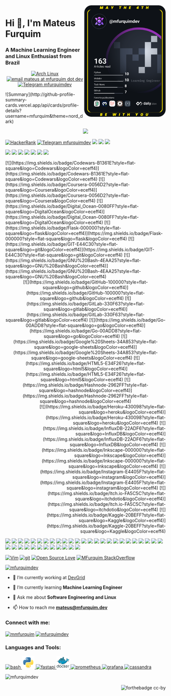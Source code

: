 
<div align="left">

  <a href="https://app.daily.dev/mfurquimdev" target="_blank">
    <img
      src="https://github.com/mfurquim/mfurquim/blob/master/devcard.svg"
      width="256"
      align="right"
      alt="Mateus Furquim's Dev Card"
    />
  </a>
</div>

  <h1>Hi 👋, I'm Mateus Furquim</h1>
  <h3>A Machine Learning Engineer and Linux Enthusiast from Brazil</h3>

<div align='center'>

[![Arch Linux](https://img.shields.io/badge/Arch%20Linux-1793D1?logo=arch-linux&logoColor=eceff4&style=flat-square)](https://img.shields.io/badge/Arch%20Linux-1793D1?logo=arch-linux&logoColor=eceff4&style=flat-square)
[![email mateus at mfurquim dot dev](https://img.shields.io/badge/Gmail-D14836?style=flat-square&logo=gmail&logoColor=eceff4)](mailto:mateus@mfurquim.dev)
[![Telegram mfurquimdev](https://img.shields.io/badge/Telegram-2CA5E0?logo=telegram&style=flat-square&logoColor=eceff4)](https://t.me/mfurquimdev)

</div>
![Summary](http://github-profile-summary-cards.vercel.app/api/cards/profile-details?username=mfurquim&theme=nord_dark)

<p align="center">
  <a href="https://skillicons.dev">
    <img src="https://skillicons.dev/icons?i=git,kubernetes,docker,c,vim" />
  </a>
</p>

[![HackerRank](https://img.shields.io/badge/-Hackerrank-2EC866?style=flat-square&logo=HackerRank&logoColor=eceff4)](https://www.hackerrank.com/mfurquim)
[![Telegram mfurquimdev](https://img.shields.io/badge/Telegram-2CA5E0?logo=telegram&style=flat-square&logoColor=eceff4)](https://t.me/mfurquimdev)
[![](https://img.shields.io/badge/Amazon_AWS-232F3E?style=flat-square&logo=amazon-aws&logoColor=eceff4)](https://img.shields.io/badge/Amazon_AWS-232F3E?style=flat-square&logo=amazon-aws&logoColor=eceff4)
[![](https://img.shields.io/badge/Amazon_AWS-FF9900?style=flat-square&logo=amazonaws&logoColor=eceff4)](https://img.shields.io/badge/Amazon_AWS-FF9900?style=flat-square&logo=amazonaws&logoColor=eceff4)
[![](https://img.shields.io/badge/Arch_Linux-1793D1?style=flat-square&logo=arch-linux&logoColor=eceff4)](https://img.shields.io/badge/Arch_Linux-1793D1?style=flat-square&logo=arch-linux&logoColor=eceff4)
<!--START_SECTION:activity-->

<!--END_SECTION:activity-->

[![](https://img.shields.io/badge/Brave-FF1B2D?style=flat-square&logo=Brave&logoColor=eceff4)](https://img.shields.io/badge/Brave-FF1B2D?style=flat-square&logo=Brave&logoColor=eceff4)
[![](https://img.shields.io/badge/C%2B%2B-00599C?style=flat-square&logo=c%2B%2B&logoColor=eceff4)](https://img.shields.io/badge/C%2B%2B-00599C?style=flat-square&logo=c%2B%2B&logoColor=eceff4)
[![](https://img.shields.io/badge/C-00599C?style=flat-square&logo=c&logoColor=eceff4)](https://img.shields.io/badge/C-00599C?style=flat-square&logo=c&logoColor=eceff4)
[![](https://img.shields.io/badge/CSS3-1572B6?style=flat-square&logo=css3&logoColor=eceff4)](https://img.shields.io/badge/CSS3-1572B6?style=flat-square&logo=css3&logoColor=eceff4)
[![](https://img.shields.io/badge/Cassandra-1287B1?style=flat-square&logo=apache%20cassandra&logoColor=eceff4)](https://img.shields.io/badge/Cassandra-1287B1?style=flat-square&logo=apache%20cassandra&logoColor=eceff4)
[![](https://img.shields.io/badge/Codecademy-FFF0E5?style=flat-square&logo=codecademy&logoColor=303347)](https://img.shields.io/badge/Codecademy-FFF0E5?style=flat-square&logo=codecademy&logoColor=303347)
[![](https://img.shields.io/badge/Codepen-000000?style=flat-square&logo=codepen&logoColor=eceff4)](https://img.shields.io/badge/Codepen-000000?style=flat-square&logo=codepen&logoColor=eceff4)
<div>
<div align='left'>
[![](https://img.shields.io/badge/Codewars-B1361E?style=flat-square&logo=Codewars&logoColor=eceff4)](https://img.shields.io/badge/Codewars-B1361E?style=flat-square&logo=Codewars&logoColor=eceff4)
[![](https://img.shields.io/badge/Coursera-0056D2?style=flat-square&logo=Coursera&logoColor=eceff4)](https://img.shields.io/badge/Coursera-0056D2?style=flat-square&logo=Coursera&logoColor=eceff4)
[![](https://img.shields.io/badge/Digital_Ocean-0080FF?style=flat-square&logo=DigitalOcean&logoColor=eceff4)](https://img.shields.io/badge/Digital_Ocean-0080FF?style=flat-square&logo=DigitalOcean&logoColor=eceff4)
[![](https://img.shields.io/badge/Flask-000000?style=flat-square&logo=flask&logoColor=eceff4)](https://img.shields.io/badge/Flask-000000?style=flat-square&logo=flask&logoColor=eceff4)
[![](https://img.shields.io/badge/GIT-E44C30?style=flat-square&logo=git&logoColor=eceff4)](https://img.shields.io/badge/GIT-E44C30?style=flat-square&logo=git&logoColor=eceff4)
[![](https://img.shields.io/badge/GNU%20Bash-4EAA25?style=flat-square&logo=GNU%20Bash&logoColor=eceff4)](https://img.shields.io/badge/GNU%20Bash-4EAA25?style=flat-square&logo=GNU%20Bash&logoColor=eceff4)

</div>
<div align='center'>
[![](https://img.shields.io/badge/GitHub-100000?style=flat-square&logo=github&logoColor=eceff4)](https://img.shields.io/badge/GitHub-100000?style=flat-square&logo=github&logoColor=eceff4)
[![](https://img.shields.io/badge/GitLab-330F63?style=flat-square&logo=gitlab&logoColor=eceff4)](https://img.shields.io/badge/GitLab-330F63?style=flat-square&logo=gitlab&logoColor=eceff4)
[![](https://img.shields.io/badge/Go-00ADD8?style=flat-square&logo=go&logoColor=eceff4)](https://img.shields.io/badge/Go-00ADD8?style=flat-square&logo=go&logoColor=eceff4)
[![](https://img.shields.io/badge/Google%20Sheets-34A853?style=flat-square&logo=google-sheets&logoColor=eceff4)](https://img.shields.io/badge/Google%20Sheets-34A853?style=flat-square&logo=google-sheets&logoColor=eceff4)
[![](https://img.shields.io/badge/HTML5-E34F26?style=flat-square&logo=html5&logoColor=eceff4)](https://img.shields.io/badge/HTML5-E34F26?style=flat-square&logo=html5&logoColor=eceff4)
[![](https://img.shields.io/badge/Hashnode-2962FF?style=flat-square&logo=hashnode&logoColor=eceff4)](https://img.shields.io/badge/Hashnode-2962FF?style=flat-square&logo=hashnode&logoColor=eceff4)

</div>
<div align='right'>
[![](https://img.shields.io/badge/Heroku-430098?style=flat-square&logo=heroku&logoColor=eceff4)](https://img.shields.io/badge/Heroku-430098?style=flat-square&logo=heroku&logoColor=eceff4)
[![](https://img.shields.io/badge/InfluxDB-22ADF6?style=flat-square&logo=InfluxDB&logoColor=eceff4)](https://img.shields.io/badge/InfluxDB-22ADF6?style=flat-square&logo=InfluxDB&logoColor=eceff4)
[![](https://img.shields.io/badge/Inkscape-000000?style=flat-square&logo=Inkscape&logoColor=eceff4)](https://img.shields.io/badge/Inkscape-000000?style=flat-square&logo=Inkscape&logoColor=eceff4)
[![](https://img.shields.io/badge/Instagram-E4405F?style=flat-square&logo=instagram&logoColor=eceff4)](https://img.shields.io/badge/Instagram-E4405F?style=flat-square&logo=instagram&logoColor=eceff4)
[![](https://img.shields.io/badge/Itch.io-FA5C5C?style=flat-square&logo=itchdotio&logoColor=eceff4)](https://img.shields.io/badge/Itch.io-FA5C5C?style=flat-square&logo=itchdotio&logoColor=eceff4)
[![](https://img.shields.io/badge/Kaggle-20BEFF?style=flat-square&logo=Kaggle&logoColor=eceff4)](https://img.shields.io/badge/Kaggle-20BEFF?style=flat-square&logo=Kaggle&logoColor=eceff4)

</div>
</div>

[![](https://img.shields.io/badge/Khan%20Academy-14BF96?style=flat-square&logo=Khan%20Academy&logoColor=eceff4)](https://img.shields.io/badge/Khan%20Academy-14BF96?style=flat-square&logo=Khan%20Academy&logoColor=eceff4)
[![](https://img.shields.io/badge/Ko--fi-F16061?style=flat-square&logo=ko-fi&logoColor=eceff4)](https://img.shields.io/badge/Ko--fi-F16061?style=flat-square&logo=ko-fi&logoColor=eceff4)
[![](https://img.shields.io/badge/Liberapay-F6C915?style=flat-square&logo=liberapay&logoColor=black)](https://img.shields.io/badge/Liberapay-F6C915?style=flat-square&logo=liberapay&logoColor=black)
[![](https://img.shields.io/badge/LinkedIn-0077B5?style=flat-square&logo=linkedin&logoColor=eceff4)](https://img.shields.io/badge/LinkedIn-0077B5?style=flat-square&logo=linkedin&logoColor=eceff4)
[![](https://img.shields.io/badge/MariaDB-003545?style=flat-square&logo=mariadb&logoColor=eceff4)](https://img.shields.io/badge/MariaDB-003545?style=flat-square&logo=mariadb&logoColor=eceff4)
[![](https://img.shields.io/badge/Markdown-000000?style=flat-square&logo=markdown&logoColor=eceff4)](https://img.shields.io/badge/Markdown-000000?style=flat-square&logo=markdown&logoColor=eceff4)
[![](https://img.shields.io/badge/Medium-12100E?style=flat-square&logo=medium&logoColor=eceff4)](https://img.shields.io/badge/Medium-12100E?style=flat-square&logo=medium&logoColor=eceff4)
[![](https://img.shields.io/badge/MySQL-00000F?style=flat-square&logo=mysql&logoColor=eceff4)](https://img.shields.io/badge/MySQL-00000F?style=flat-square&logo=mysql&logoColor=eceff4)
[![](https://img.shields.io/badge/MySQL-005C84?style=flat-square&logo=mysql&logoColor=eceff4)](https://img.shields.io/badge/MySQL-005C84?style=flat-square&logo=mysql&logoColor=eceff4)
[![](https://img.shields.io/badge/Notion-000000?style=flat-square&logo=notion&logoColor=eceff4)](https://img.shields.io/badge/Notion-000000?style=flat-square&logo=notion&logoColor=eceff4)
[![](https://img.shields.io/badge/Overleaf-47A141?style=flat-square&logo=Overleaf&logoColor=eceff4)](https://img.shields.io/badge/Overleaf-47A141?style=flat-square&logo=Overleaf&logoColor=eceff4)
[![](https://img.shields.io/badge/Patreon-F96854?style=flat-square&logo=patreon&logoColor=eceff4)](https://img.shields.io/badge/Patreon-F96854?style=flat-square&logo=patreon&logoColor=eceff4)
[![](https://img.shields.io/badge/Payoneer-D73F03?style=flat-square&logo=payoneer&logoColor=eceff4)](https://img.shields.io/badge/Payoneer-D73F03?style=flat-square&logo=payoneer&logoColor=eceff4)
[![](https://img.shields.io/badge/Pluralsight-F15B2A?style=flat-square&logo=Pluralsight&logoColor=eceff4)](https://img.shields.io/badge/Pluralsight-F15B2A?style=flat-square&logo=Pluralsight&logoColor=eceff4)
[![](https://img.shields.io/badge/PostgreSQL-316192?style=flat-square&logo=postgresql&logoColor=eceff4)](https://img.shields.io/badge/PostgreSQL-316192?style=flat-square&logo=postgresql&logoColor=eceff4)
[![](https://img.shields.io/badge/PostgreSQL-316192?style=flat-square&logo=postgresql&logoColor=eceff4)](https://img.shields.io/badge/PostgreSQL-316192?style=flat-square&logo=postgresql&logoColor=eceff4)
[![](https://img.shields.io/badge/Python-14354C?style=flat-square&logo=python&logoColor=eceff4)](https://img.shields.io/badge/Python-14354C?style=flat-square&logo=python&logoColor=eceff4)
[![](https://img.shields.io/badge/Python-3776AB?style=flat-square&logo=python&logoColor=eceff4)](https://img.shields.io/badge/Python-3776AB?style=flat-square&logo=python&logoColor=eceff4)
[![](https://img.shields.io/badge/R-276DC3?style=flat-square&logo=r&logoColor=eceff4)](https://img.shields.io/badge/R-276DC3?style=flat-square&logo=r&logoColor=eceff4)
[![](https://img.shields.io/badge/SQLite-07405E?style=flat-square&logo=sqlite&logoColor=eceff4)](https://img.shields.io/badge/SQLite-07405E?style=flat-square&logo=sqlite&logoColor=eceff4)
[![](https://img.shields.io/badge/Shell_Script-121011?style=flat-square&logo=gnu-bash&logoColor=eceff4)](https://img.shields.io/badge/Shell_Script-121011?style=flat-square&logo=gnu-bash&logoColor=eceff4)
[![](https://img.shields.io/badge/Spotify-1ED760?&style=flat-square&logo=spotify&logoColor=eceff4)](https://img.shields.io/badge/Spotify-1ED760?&style=flat-square&logo=spotify&logoColor=eceff4)
[![](https://img.shields.io/badge/Steam-000000?style=flat-square&logo=steam&logoColor=eceff4)](https://img.shields.io/badge/Steam-000000?style=flat-square&logo=steam&logoColor=eceff4)
[![](https://img.shields.io/badge/Stripe-626CD9?style=flat-square&logo=Stripe&logoColor=eceff4)](https://img.shields.io/badge/Stripe-626CD9?style=flat-square&logo=Stripe&logoColor=eceff4)
[![](https://img.shields.io/badge/Twitter-1DA1F2?style=flat-square&logo=twitter&logoColor=eceff4)](https://img.shields.io/badge/Twitter-1DA1F2?style=flat-square&logo=twitter&logoColor=eceff4)
[![](https://img.shields.io/badge/Udacity-grey?style=flat-square&logo=udacity&logoColor=#5FCFEE)](https://img.shields.io/badge/Udacity-grey?style=flat-square&logo=udacity&logoColor=#5FCFEE)
[![](https://img.shields.io/badge/VIM-%2311AB00.svg?&style=flat-square&logo=vim&logoColor=eceff4)](https://img.shields.io/badge/VIM-%2311AB00.svg?&style=flat-square&logo=vim&logoColor=eceff4)
[![](https://img.shields.io/badge/alacritty-F46D01?style=flat-square&logo=alacritty&logoColor=eceff4)](https://img.shields.io/badge/alacritty-F46D01?style=flat-square&logo=alacritty&logoColor=eceff4)
[![](https://img.shields.io/badge/blender-%23F5792A.svg?style=flat-square&logo=blender&logoColor=eceff4)](https://img.shields.io/badge/blender-%23F5792A.svg?style=flat-square&logo=blender&logoColor=eceff4)
[![](https://img.shields.io/badge/coding%20ninjas-DD6620?style=flat-square&logo=codingninjas&logoColor=eceff4)](https://img.shields.io/badge/coding%20ninjas-DD6620?style=flat-square&logo=codingninjas&logoColor=eceff4)
[![](https://img.shields.io/badge/dev.to-0A0A0A?style=flat-square&logo=devdotto&logoColor=eceff4)](https://img.shields.io/badge/dev.to-0A0A0A?style=flat-square&logo=devdotto&logoColor=eceff4)
[![](https://img.shields.io/badge/freecodecamp-27273D?style=flat-square&logo=freecodecamp&logoColor=eceff4)](https://img.shields.io/badge/freecodecamp-27273D?style=flat-square&logo=freecodecamp&logoColor=eceff4)
[![](https://img.shields.io/badge/gimp-5C5543?style=flat-square&logo=gimp&logoColor=eceff4)](https://img.shields.io/badge/gimp-5C5543?style=flat-square&logo=gimp&logoColor=eceff4)
[![](https://img.shields.io/badge/picpay-21C25E?style=flat-square&logo=picpay&logoColor=eceff4)](https://img.shields.io/badge/picpay-21C25E?style=flat-square&logo=picpay&logoColor=eceff4)
[![](https://img.shields.io/badge/rabbitmq-%23FF6600.svg?&style=flat-square&logo=rabbitmq&logoColor=eceff4)](https://img.shields.io/badge/rabbitmq-%23FF6600.svg?&style=flat-square&logo=rabbitmq&logoColor=eceff4)
[![](https://img.shields.io/badge/redis-%23DD0031.svg?&style=flat-square&logo=redis&logoColor=eceff4)](https://img.shields.io/badge/redis-%23DD0031.svg?&style=flat-square&logo=redis&logoColor=eceff4)
[![](https://img.shields.io/badge/skill%20share-002333?style=flat-square&logo=skillshare&logoColor=eceff4)](https://img.shields.io/badge/skill%20share-002333?style=flat-square&logo=skillshare&logoColor=eceff4)



[![Vim](https://img.shields.io/badge/--019733?logo=vim)](https://www.vim.org/)
[![git](https://img.shields.io/badge/--F05032?logo=git&logoColor=eceff4)](http://git-scm.com/)
[![Open Source Love](https://badges.frapsoft.com/os/v2/open-source.svg?v=103)](https://github.com/ellerbrock/open-source-badges/)
[![MFurquim StackOverflow](https://stackoverflow-badge.herokuapp.com/api/StackOverflowBadge/3832827)](https://stackoverflow.com/users/3832827/mfurquim)


<a href="https://twitter.com/mfurquimdev" target="blank">
    <img
      src="https://img.shields.io/twitter/follow/mfurquimdev?logo=twitter&style=flat-square"
      alt="mfurquimdev"
     />
  </a>

- 🔭 I’m currently working at [DevGrid](https://devgrid.co.uk/)

- 🌱 I’m currently learning **Machine Learning Engineer**

- 💬 Ask me about **Software Engineering and Linux**

- 📫 How to reach me **mateus@mfurquim.dev**





<h3 align="left">Connect with me:</h3>
<p align="left">

  <a href="https://linkedin.com/in/mmfurquim" target="blank"><img align="center" src="https://raw.githubusercontent.com/rahuldkjain/github-profile-readme-generator/master/src/images/icons/Social/linked-in-alt.svg" alt="mmfurquim" height="30" width="40" /></a>
  <a href="https://instagram.com/mfurquimdev" target="blank"><img align="center" src="https://raw.githubusercontent.com/rahuldkjain/github-profile-readme-generator/master/src/images/icons/Social/instagram.svg" alt="mfurquimdev" height="30" width="40" /></a>

<!--   <a href="https://codepen.io/mfurquim" target="blank"><img align="center" src="https://raw.githubusercontent.com/rahuldkjain/github-profile-readme-generator/master/src/images/icons/Social/codepen.svg" alt="mfurquim" height="30" width="40" /></a>

  <a href="https://dev.to/mfurquim" target="blank"><img align="center" src="https://raw.githubusercontent.com/rahuldkjain/github-profile-readme-generator/master/src/images/icons/Social/devto.svg" alt="mfurquim" height="30" width="40" /></a>

  <a href="https://twitter.com/mfurquimdev" target="blank"><img align="center" src="https://raw.githubusercontent.com/rahuldkjain/github-profile-readme-generator/master/src/images/icons/Social/twitter.svg" alt="mfurquimdev" height="30" width="40" /></a>

  <a href="https://stackoverflow.com/users/3832827" target="blank"><img align="center" src="https://raw.githubusercontent.com/rahuldkjain/github-profile-readme-generator/master/src/images/icons/Social/stack-overflow.svg" alt="3832827" height="30" width="40" /></a>

  <a href="https://kaggle.com/mfurquim" target="blank"><img align="center" src="https://raw.githubusercontent.com/rahuldkjain/github-profile-readme-generator/master/src/images/icons/Social/kaggle.svg" alt="mfurquim" height="30" width="40" /></a>

  <a href="https://hashnode.com/@mfurquimdev" target="blank"><img align="center" src="https://raw.githubusercontent.com/rahuldkjain/github-profile-readme-generator/master/src/images/icons/Social/hashnode.svg" alt="@mfurquimdev" height="30" width="40" /></a>

  <a href="https://medium.com/@mfurquimdev" target="blank"><img align="center" src="https://raw.githubusercontent.com/rahuldkjain/github-profile-readme-generator/master/src/images/icons/Social/medium.svg" alt="@mfurquimdev" height="30" width="40" /></a>

  <a href="https://www.hackerrank.com/mfurquim" target="blank"><img align="center" src="https://raw.githubusercontent.com/rahuldkjain/github-profile-readme-generator/master/src/images/icons/Social/hackerrank.svg" alt="mfurquim" height="30" width="40" /></a>

  <a href="https://codeforces.com/profile/mfurquim" target="blank"><img align="center" src="https://raw.githubusercontent.com/rahuldkjain/github-profile-readme-generator/master/src/images/icons/Social/codeforces.svg" alt="mfurquim" height="30" width="40" /></a>
 -->
</p>

<h3 align="left">Languages and Tools:</h3>
<p align="left">



  <a href="https://www.gnu.org/software/bash/" target="_blank" rel="noreferrer">
    <img src="https://www.vectorlogo.zone/logos/gnu_bash/gnu_bash-icon.svg" alt="bash" width="40" height="40"/>
  </a>

  <a href="https://www.python.org" target="_blank" rel="noreferrer">
    <img src="https://raw.githubusercontent.com/devicons/devicon/master/icons/python/python-original.svg" alt="python" width="40" height="40"/>
  </a>

  <a href="https://fastapi.tiangolo.com/" target="_blank" rel="noreferrer">
    <img src="https://seeklogo.com/images/F/fastapi-logo-541BAA112F-seeklogo.com.png" alt="fastapi" width="40" height="40"/>
  </a>




  <a href="https://www.docker.com/" target="_blank" rel="noreferrer">
    <img src="https://raw.githubusercontent.com/devicons/devicon/master/icons/docker/docker-original-wordmark.svg" alt="docker" width="40" height="40"/>
  </a>

  <a href="https://prometheus.io/" target="_blank" rel="noreferrer">
    <img src="https://upload.wikimedia.org/wikipedia/commons/3/38/Prometheus_software_logo.svg" alt="prometheus" width="40" height="40"/>
  </a>

  <a href="https://grafana.com" target="_blank" rel="noreferrer">
    <img src="https://www.vectorlogo.zone/logos/grafana/grafana-icon.svg" alt="grafana" width="40" height="40"/>
  </a>



  <a href="https://cassandra.apache.org/" target="_blank" rel="noreferrer">
    <img src="https://www.vectorlogo.zone/logos/apache_cassandra/apache_cassandra-icon.svg" alt="cassandra" width="40" height="40"/>
  </a>


<!--   <a href="https://www.cprogramming.com/" target="_blank" rel="noreferrer">
    <img src="https://raw.githubusercontent.com/devicons/devicon/master/icons/c/c-original.svg" alt="c" width="40" height="40"/>
  </a>

  <a href="https://www.w3schools.com/cpp/" target="_blank" rel="noreferrer">
    <img src="https://raw.githubusercontent.com/devicons/devicon/master/icons/cplusplus/cplusplus-original.svg" alt="cplusplus" width="40" height="40"/>
  </a>

  <a href="https://pandas.pydata.org/" target="_blank" rel="noreferrer">
    <img src="https://raw.githubusercontent.com/devicons/devicon/2ae2a900d2f041da66e950e4d48052658d850630/icons/pandas/pandas-original.svg" alt="pandas" width="40" height="40"/>
  </a>


  <a href="https://aws.amazon.com" target="_blank" rel="noreferrer">
    <img src="https://raw.githubusercontent.com/devicons/devicon/master/icons/amazonwebservices/amazonwebservices-original-wordmark.svg" alt="aws" width="40" height="40"/>
  </a>




  <a href="https://flask.palletsprojects.com/" target="_blank" rel="noreferrer">
    <img src="https://www.vectorlogo.zone/logos/pocoo_flask/pocoo_flask-icon.svg" alt="flask" width="40" height="40"/>
  </a>

  <a href="https://git-scm.com/" target="_blank" rel="noreferrer">
    <img src="https://www.vectorlogo.zone/logos/git-scm/git-scm-icon.svg" alt="git" width="40" height="40"/>
  </a>

  <a href="https://golang.org" target="_blank" rel="noreferrer">
    <img src="https://raw.githubusercontent.com/devicons/devicon/master/icons/go/go-original.svg" alt="go" width="40" height="40"/>
  </a>



  <a href="https://heroku.com" target="_blank" rel="noreferrer">
    <img src="https://www.vectorlogo.zone/logos/heroku/heroku-icon.svg" alt="heroku" width="40" height="40"/>
  </a>

  <a href="https://www.jenkins.io" target="_blank" rel="noreferrer">
    <img src="https://www.vectorlogo.zone/logos/jenkins/jenkins-icon.svg" alt="jenkins" width="40" height="40"/>
  </a>

  <a href="https://kubernetes.io" target="_blank" rel="noreferrer">
    <img src="https://www.vectorlogo.zone/logos/kubernetes/kubernetes-icon.svg" alt="kubernetes" width="40" height="40"/>
  </a>

  <a href="https://www.linux.org/" target="_blank" rel="noreferrer">
    <img src="https://raw.githubusercontent.com/devicons/devicon/master/icons/linux/linux-original.svg" alt="linux" width="40" height="40"/>
  </a>

  <a href="https://www.mysql.com/" target="_blank" rel="noreferrer">
    <img src="https://raw.githubusercontent.com/devicons/devicon/master/icons/mysql/mysql-original-wordmark.svg" alt="mysql" width="40" height="40"/>
  </a>


  <a href="https://www.postgresql.org" target="_blank" rel="noreferrer">
    <img src="https://raw.githubusercontent.com/devicons/devicon/master/icons/postgresql/postgresql-original-wordmark.svg" alt="postgresql" width="40" height="40"/>
  </a>

  <a href="https://postman.com" target="_blank" rel="noreferrer">
    <img src="https://www.vectorlogo.zone/logos/getpostman/getpostman-icon.svg" alt="postman" width="40" height="40"/>
  </a>


  <a href="https://pytorch.org/" target="_blank" rel="noreferrer">
    <img src="https://www.vectorlogo.zone/logos/pytorch/pytorch-icon.svg" alt="pytorch" width="40" height="40"/>
  </a>

  <a href="https://redis.io" target="_blank" rel="noreferrer">
    <img src="https://raw.githubusercontent.com/devicons/devicon/master/icons/redis/redis-original-wordmark.svg" alt="redis" width="40" height="40"/>
  </a>

  <a href="https://scikit-learn.org/" target="_blank" rel="noreferrer">
    <img src="https://upload.wikimedia.org/wikipedia/commons/0/05/Scikit_learn_logo_small.svg" alt="scikit_learn" width="40" height="40"/>
  </a>

  <a href="https://seaborn.pydata.org/" target="_blank" rel="noreferrer">
    <img src="https://seaborn.pydata.org/_images/logo-mark-lightbg.svg" alt="seaborn" width="40" height="40"/>
  </a>

  <a href="https://unity.com/" target="_blank" rel="noreferrer">
    <img src="https://www.vectorlogo.zone/logos/unity3d/unity3d-icon.svg" alt="unity" width="40" height="40"/>
  </a>

  <a href="https://www.vagrantup.com/" target="_blank" rel="noreferrer">
    <img src="https://www.vectorlogo.zone/logos/vagrantup/vagrantup-icon.svg" alt="vagrant" width="40" height="40"/>
  </a>
 -->
</p>

<p><a href="https://ko-fi.com/mfurquimdev"> <img align="left" src="https://cdn.ko-fi.com/cdn/kofi5.png?v=3" height="50" width="210" alt="mfurquimdev" /></a></p><br><br>
<!--
<p><img align="left" src="https://github-readme-stats.vercel.app/api/top-langs?username=mfurquim&show_icons=true&locale=en&layout=compact" alt="mfurquim" /></p>

<p>&nbsp;<img align="center" src="https://github-readme-stats.vercel.app/api?username=mfurquim&show_icons=true&locale=en" alt="mfurquim" /></p>

<p><img align="center" src="https://github-readme-streak-stats.herokuapp.com/?user=mfurquim&" alt="mfurquim" /></p> -->


<div align="left">

  <a href="https://creativecommons.org/licenses/by/4.0" target="_blank">
    <img
      src="http://ForTheBadge.com/images/badges/cc-by.svg"
      align="right"
      alt="forthebadge cc-by"
    />
  </a>
</div>

